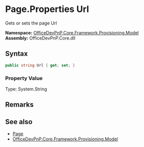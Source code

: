 # Page.Properties Url
 Gets or sets the page Url   

**Namespace:** [OfficeDevPnP.Core.Framework.Provisioning.Model](OfficeDevPnP.Core.Framework.Provisioning.Model.md)  
**Assembly:** OfficeDevPnP.Core.dll  
## Syntax
```C#
public string Url { get; set; }
```

### Property Value
Type: System.String  

## Remarks
  
## See also
- [Page](OfficeDevPnP.Core.Framework.Provisioning.Model.Page.md) 
- [OfficeDevPnP.Core.Framework.Provisioning.Model](OfficeDevPnP.Core.Framework.Provisioning.Model.md) 
